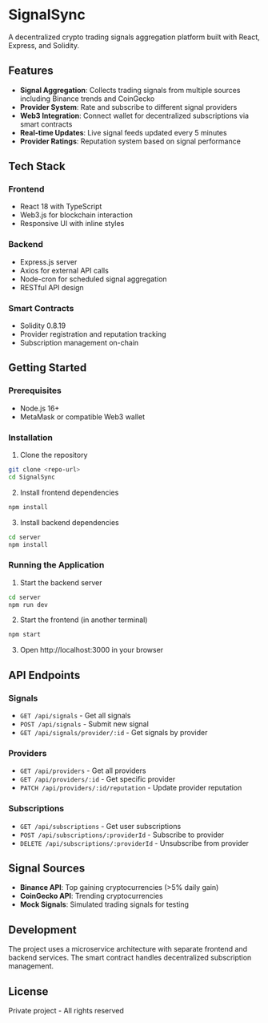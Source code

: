 # SignalSync

A decentralized crypto trading signals aggregation platform built with React, Express, and Solidity.

## Features

- **Signal Aggregation**: Collects trading signals from multiple sources including Binance trends and CoinGecko
- **Provider System**: Rate and subscribe to different signal providers
- **Web3 Integration**: Connect wallet for decentralized subscriptions via smart contracts
- **Real-time Updates**: Live signal feeds updated every 5 minutes
- **Provider Ratings**: Reputation system based on signal performance

## Tech Stack

### Frontend
- React 18 with TypeScript
- Web3.js for blockchain interaction
- Responsive UI with inline styles

### Backend
- Express.js server
- Axios for external API calls
- Node-cron for scheduled signal aggregation
- RESTful API design

### Smart Contracts
- Solidity 0.8.19
- Provider registration and reputation tracking
- Subscription management on-chain

## Getting Started

### Prerequisites
- Node.js 16+
- MetaMask or compatible Web3 wallet

### Installation

1. Clone the repository
```bash
git clone <repo-url>
cd SignalSync
```

2. Install frontend dependencies
```bash
npm install
```

3. Install backend dependencies
```bash
cd server
npm install
```

### Running the Application

1. Start the backend server
```bash
cd server
npm run dev
```

2. Start the frontend (in another terminal)
```bash
npm start
```

3. Open http://localhost:3000 in your browser

## API Endpoints

### Signals
- `GET /api/signals` - Get all signals
- `POST /api/signals` - Submit new signal
- `GET /api/signals/provider/:id` - Get signals by provider

### Providers
- `GET /api/providers` - Get all providers
- `GET /api/providers/:id` - Get specific provider
- `PATCH /api/providers/:id/reputation` - Update provider reputation

### Subscriptions
- `GET /api/subscriptions` - Get user subscriptions
- `POST /api/subscriptions/:providerId` - Subscribe to provider
- `DELETE /api/subscriptions/:providerId` - Unsubscribe from provider

## Signal Sources

- **Binance API**: Top gaining cryptocurrencies (>5% daily gain)
- **CoinGecko API**: Trending cryptocurrencies
- **Mock Signals**: Simulated trading signals for testing

## Development

The project uses a microservice architecture with separate frontend and backend services. The smart contract handles decentralized subscription management.

## License

Private project - All rights reserved